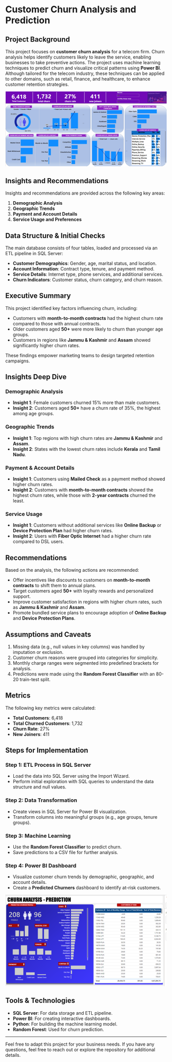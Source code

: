 # Customer Churn Analysis and Prediction

## Project Background
This project focuses on **customer churn analysis** for a telecom firm. Churn analysis helps identify customers likely to leave the service, enabling businesses to take preventive actions. The project uses machine learning techniques to predict churn and visualize critical patterns using **Power BI**. Although tailored for the telecom industry, these techniques can be applied to other domains, such as retail, finance, and healthcare, to enhance customer retention strategies.

![Dashboard](Images/1.png)

## Insights and Recommendations
Insights and recommendations are provided across the following key areas:

1. **Demographic Analysis**
2. **Geographic Trends**
3. **Payment and Account Details**
4. **Service Usage and Preferences**

## Data Structure & Initial Checks
The main database consists of four tables, loaded and processed via an ETL pipeline in SQL Server:

- **Customer Demographics**: Gender, age, marital status, and location.
- **Account Information**: Contract type, tenure, and payment method.
- **Service Details**: Internet type, phone services, and additional services.
- **Churn Indicators**: Customer status, churn category, and churn reason.

## Executive Summary
This project identified key factors influencing churn, including:
- Customers with **month-to-month contracts** had the highest churn rate compared to those with annual contracts.
- Older customers aged **50+** were more likely to churn than younger age groups.
- Customers in regions like **Jammu & Kashmir** and **Assam** showed significantly higher churn rates.

These findings empower marketing teams to design targeted retention campaigns.

## Insights Deep Dive

### **Demographic Analysis**
- **Insight 1**: Female customers churned 15% more than male customers.
- **Insight 2**: Customers aged **50+** have a churn rate of 35%, the highest among age groups.

### **Geographic Trends**
- **Insight 1**: Top regions with high churn rates are **Jammu & Kashmir** and **Assam**.
- **Insight 2**: States with the lowest churn rates include **Kerala** and **Tamil Nadu**.

### **Payment & Account Details**
- **Insight 1**: Customers using **Mailed Check** as a payment method showed higher churn rates.
- **Insight 2**: Customers with **month-to-month contracts** showed the highest churn rates, while those with **2-year contracts** churned the least.

### **Service Usage**
- **Insight 1**: Customers without additional services like **Online Backup** or **Device Protection Plan** had higher churn rates.
- **Insight 2**: Users with **Fiber Optic Internet** had a higher churn rate compared to DSL users.

## Recommendations
Based on the analysis, the following actions are recommended:
- Offer incentives like discounts to customers on **month-to-month contracts** to shift them to annual plans.
- Target customers aged **50+** with loyalty rewards and personalized support.
- Improve customer satisfaction in regions with higher churn rates, such as **Jammu & Kashmir** and **Assam**.
- Promote bundled service plans to encourage adoption of **Online Backup** and **Device Protection Plans**.

## Assumptions and Caveats
1. Missing data (e.g., null values in key columns) was handled by imputation or exclusion.
2. Customer churn reasons were grouped into categories for simplicity.
3. Monthly charge ranges were segmented into predefined brackets for analysis.
4. Predictions were made using the **Random Forest Classifier** with an 80-20 train-test split.

## Metrics
The following key metrics were calculated:
- **Total Customers**: 6,418
- **Total Churned Customers**: 1,732
- **Churn Rate**: 27%
- **New Joiners**: 411

## Steps for Implementation

### Step 1: ETL Process in SQL Server
- Load the data into SQL Server using the Import Wizard.
- Perform initial exploration with SQL queries to understand the data structure and null values.

### Step 2: Data Transformation
- Create views in SQL Server for Power BI visualization.
- Transform columns into meaningful groups (e.g., age groups, tenure groups).

### Step 3: Machine Learning
- Use the **Random Forest Classifier** to predict churn.
- Save predictions to a CSV file for further analysis.

### Step 4: Power BI Dashboard
- Visualize customer churn trends by demographic, geographic, and account details.
- Create a **Predicted Churners** dashboard to identify at-risk customers.

![Churner Profile Dashboard](images/2.png)

## Tools & Technologies
- **SQL Server**: For data storage and ETL pipeline.
- **Power BI**: For creating interactive dashboards.
- **Python**: For building the machine learning model.
- **Random Forest**: Used for churn prediction.

---

Feel free to adapt this project for your business needs. If you have any questions, feel free to reach out or explore the repository for additional details.
